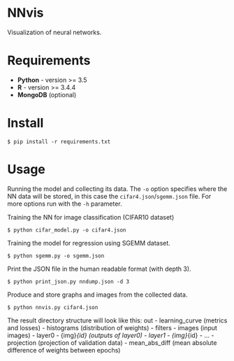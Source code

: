 NNvis
=====

Visualization of neural networks.

Requirements
============

 - **Python** - version >= 3.5
 - **R** - version >= 3.4.4
 - **MongoDB** (optional)

Install
=======

`$ pip install -r requirements.txt`

Usage
=====

Running the model and collecting its data.
The `-o` option specifies where the NN data will be stored, in this case the `cifar4.json`/`sgemm.json` file. For more options run with the `-h` parameter.

Training the NN for image classification (CIFAR10 dataset)

`$ python cifar_model.py -o cifar4.json`

Training the model for regression using SGEMM dataset.

`$ python sgemm.py -o sgemm.json`

Print the JSON file in the human readable format (with depth 3).

`$ python print_json.py nndump.json -d 3`

Produce and store graphs and images from the collected data.

`$ python nnvis.py cifar4.json`

The result directory structure will look like this:
    out
       \- learning_curve (metrics and losses)
       \- histograms     (distribution of weights)
       \- filters
                  \- images              (input images)
                  \- layer0 - {img}_{id} (outputs of layer0)
                  \- layer1 - {img}_{id}
                  \- ...
       \- projection     (projection of validation data)
       \- mean_abs_diff  (mean absolute difference of weights between epochs)

